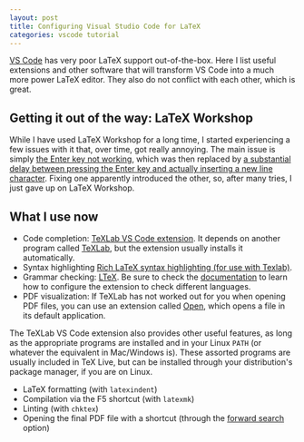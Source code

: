 ```yaml
---
layout: post
title: Configuring Visual Studio Code for LaTeX
categories: vscode tutorial
---
```


[VS Code](https://code.visualstudio.com/) has very poor LaTeX support out-of-the-box. Here I list useful extensions and other software that will transform VS Code into a much more power LaTeX editor. They also do not conflict with each other, which is great.

## Getting it out of the way: LaTeX Workshop

While I have used LaTeX Workshop for a long time, I started experiencing a few issues with it that, over time, got really annoying. The main issue is simply [the Enter key not working](https://github.com/James-Yu/LaTeX-Workshop/issues/1193), which was then replaced by [a substantial delay between pressing the Enter key and actually inserting a new line character](https://github.com/James-Yu/LaTeX-Workshop/issues/903). Fixing one apparently introduced the other, so, after many tries, I just gave up on LaTeX Workshop.

## What I use now

- Code completion: [TeXLab VS Code extension](https://marketplace.visualstudio.com/items?itemName=efoerster.texlab). It depends on another program called [TeXLab](https://texlab.netlify.app/), but the extension usually installs it automatically.
- Syntax highlighting [Rich LaTeX syntax highlighting (for use with Texlab)](https://marketplace.visualstudio.com/items?itemName=vomout.latex-syntax).
- Grammar checking: [LTeX](https://marketplace.visualstudio.com/items?itemName=valentjn.vscode-ltex). Be sure to check the [documentation](https://valentjn.github.io/vscode-ltex/docs/settings.html) to learn how to configure the extension to check different languages.
- PDF visualization: If TeXLab has not worked out for you when opening PDF files, you can use an extension called [Open](https://marketplace.visualstudio.com/items?itemName=sandcastle.vscode-open), which opens a file in its default application.

The TeXLab VS Code extension also provides other useful features, as long as the appropriate programs are installed and in your Linux `PATH` (or whatever the equivalent in Mac/Windows is). These assorted programs are usually included in TeX Live, but can be installed through your distribution's package manager, if you are on Linux.

- LaTeX formatting (with `latexindent`)
- Compilation via the F5 shortcut (with `latexmk`)
- Linting (with `chktex`)
- Opening the final PDF file with a shortcut (through the [forward search](https://github.com/latex-lsp/texlab/blob/master/docs/previewing.md) option)
